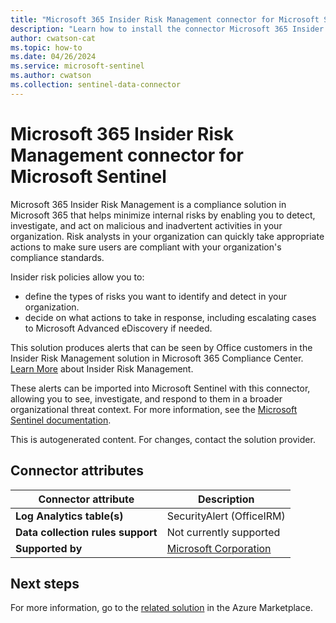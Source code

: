 ```yaml
---
title: "Microsoft 365 Insider Risk Management connector for Microsoft Sentinel"
description: "Learn how to install the connector Microsoft 365 Insider Risk Management to connect your data source to Microsoft Sentinel."
author: cwatson-cat
ms.topic: how-to
ms.date: 04/26/2024
ms.service: microsoft-sentinel
ms.author: cwatson
ms.collection: sentinel-data-connector
---
```


# Microsoft 365 Insider Risk Management connector for Microsoft Sentinel

Microsoft 365 Insider Risk Management is a compliance solution in Microsoft 365 that helps minimize internal risks by enabling you to detect, investigate, and act on malicious and inadvertent activities in your organization. Risk analysts in your organization can quickly take appropriate actions to make sure users are compliant with your organization's compliance standards.

Insider risk policies allow you to:

-   define the types of risks you want to identify and detect in your organization.
-   decide on what actions to take in response, including escalating cases to Microsoft Advanced eDiscovery if needed.

This solution produces alerts that can be seen by Office customers in the Insider Risk Management solution in Microsoft 365 Compliance Center.
[Learn More](https://aka.ms/OfficeIRMConnector) about Insider Risk Management.

These alerts can be imported into Microsoft Sentinel with this connector, allowing you to see, investigate, and respond to them in a broader organizational threat context. For more information, see the [Microsoft Sentinel documentation](https://go.microsoft.com/fwlink/p/?linkid=2223721&wt.mc_id=sentinel_dataconnectordocs_content_cnl_csasci).

This is autogenerated content. For changes, contact the solution provider.

## Connector attributes

| Connector attribute | Description |
| --- | --- |
| **Log Analytics table(s)** | SecurityAlert (OfficeIRM)<br/> |
| **Data collection rules support** | Not currently supported |
| **Supported by** | [Microsoft Corporation](https://support.microsoft.com) |


## Next steps

For more information, go to the [related solution](https://azuremarketplace.microsoft.com/en-us/marketplace/apps/azuresentinel.azure-sentinel-solution-insiderriskmanagement?tab=Overview) in the Azure Marketplace.
